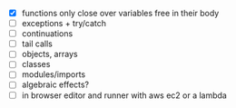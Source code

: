 * [x] functions only close over variables free in their body
* [ ] exceptions + try/catch
* [ ] continuations
* [ ] tail calls
* [ ] objects, arrays
* [ ] classes
* [ ] modules/imports
* [ ] algebraic effects?
* [ ] in browser editor and runner with aws ec2 or a lambda
